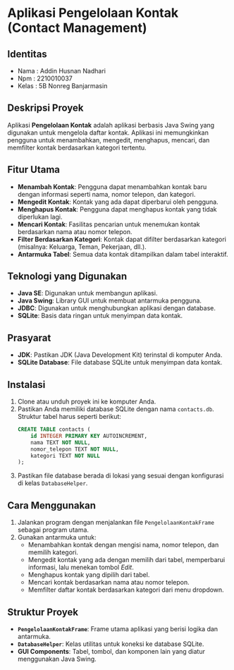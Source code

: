 # Aplikasi Pengelolaan Kontak (Contact Management)
## Identitas

- Nama : Addin Husnan Nadhari
- Npm : 2210010037
- Kelas : 5B Nonreg Banjarmasin
  
## Deskripsi Proyek
Aplikasi **Pengelolaan Kontak** adalah aplikasi berbasis Java Swing yang digunakan untuk mengelola daftar kontak. Aplikasi ini memungkinkan pengguna untuk menambahkan, mengedit, menghapus, mencari, dan memfilter kontak berdasarkan kategori tertentu.

## Fitur Utama
- **Menambah Kontak**: Pengguna dapat menambahkan kontak baru dengan informasi seperti nama, nomor telepon, dan kategori.
- **Mengedit Kontak**: Kontak yang ada dapat diperbarui oleh pengguna.
- **Menghapus Kontak**: Pengguna dapat menghapus kontak yang tidak diperlukan lagi.
- **Mencari Kontak**: Fasilitas pencarian untuk menemukan kontak berdasarkan nama atau nomor telepon.
- **Filter Berdasarkan Kategori**: Kontak dapat difilter berdasarkan kategori (misalnya: Keluarga, Teman, Pekerjaan, dll.).
- **Antarmuka Tabel**: Semua data kontak ditampilkan dalam tabel interaktif.

## Teknologi yang Digunakan
- **Java SE**: Digunakan untuk membangun aplikasi.
- **Java Swing**: Library GUI untuk membuat antarmuka pengguna.
- **JDBC**: Digunakan untuk menghubungkan aplikasi dengan database.
- **SQLite**: Basis data ringan untuk menyimpan data kontak.

## Prasyarat
- **JDK**: Pastikan JDK (Java Development Kit) terinstal di komputer Anda.
- **SQLite Database**: File database SQLite untuk menyimpan data kontak.

## Instalasi
1. Clone atau unduh proyek ini ke komputer Anda.
2. Pastikan Anda memiliki database SQLite dengan nama `contacts.db`. Struktur tabel harus seperti berikut:
    ```sql
    CREATE TABLE contacts (
        id INTEGER PRIMARY KEY AUTOINCREMENT,
        nama TEXT NOT NULL,
        nomor_telepon TEXT NOT NULL,
        kategori TEXT NOT NULL
    );
    ```
3. Pastikan file database berada di lokasi yang sesuai dengan konfigurasi di kelas `DatabaseHelper`.

## Cara Menggunakan
1. Jalankan program dengan menjalankan file `PengelolaanKontakFrame` sebagai program utama.
2. Gunakan antarmuka untuk:
    - Menambahkan kontak dengan mengisi nama, nomor telepon, dan memilih kategori.
    - Mengedit kontak yang ada dengan memilih dari tabel, memperbarui informasi, lalu menekan tombol *Edit*.
    - Menghapus kontak yang dipilih dari tabel.
    - Mencari kontak berdasarkan nama atau nomor telepon.
    - Memfilter daftar kontak berdasarkan kategori dari menu dropdown.

## Struktur Proyek
- **`PengelolaanKontakFrame`**: Frame utama aplikasi yang berisi logika dan antarmuka.
- **`DatabaseHelper`**: Kelas utilitas untuk koneksi ke database SQLite.
- **GUI Components**: Tabel, tombol, dan komponen lain yang diatur menggunakan Java Swing.

